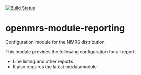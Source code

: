 [![Build Status](https://travis-ci.org/nmrs-nigeria/openmrs-module-nmrsmetadatanmrs-reporting.svg?branch=master)](https://travis-ci.org/github/nmrs-nigeria/nmrs-reporting)
# openmrs-module-reporting
Configuration module for the NMRS distribution

This module provides the following configuration for all report:
* Line listing and other reports
* It also requires the latest medatamodule

